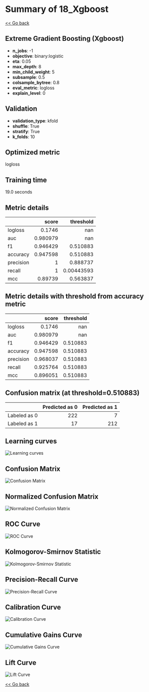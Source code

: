 # Summary of 18_Xgboost

[<< Go back](../README.md)


## Extreme Gradient Boosting (Xgboost)
- **n_jobs**: -1
- **objective**: binary:logistic
- **eta**: 0.05
- **max_depth**: 8
- **min_child_weight**: 5
- **subsample**: 0.5
- **colsample_bytree**: 0.8
- **eval_metric**: logloss
- **explain_level**: 0

## Validation
 - **validation_type**: kfold
 - **shuffle**: True
 - **stratify**: True
 - **k_folds**: 10

## Optimized metric
logloss

## Training time

19.0 seconds

## Metric details
|           |    score |    threshold |
|:----------|---------:|-------------:|
| logloss   | 0.1746   | nan          |
| auc       | 0.980979 | nan          |
| f1        | 0.946429 |   0.510883   |
| accuracy  | 0.947598 |   0.510883   |
| precision | 1        |   0.888737   |
| recall    | 1        |   0.00443593 |
| mcc       | 0.89739  |   0.563837   |


## Metric details with threshold from accuracy metric
|           |    score |   threshold |
|:----------|---------:|------------:|
| logloss   | 0.1746   |  nan        |
| auc       | 0.980979 |  nan        |
| f1        | 0.946429 |    0.510883 |
| accuracy  | 0.947598 |    0.510883 |
| precision | 0.968037 |    0.510883 |
| recall    | 0.925764 |    0.510883 |
| mcc       | 0.896051 |    0.510883 |


## Confusion matrix (at threshold=0.510883)
|              |   Predicted as 0 |   Predicted as 1 |
|:-------------|-----------------:|-----------------:|
| Labeled as 0 |              222 |                7 |
| Labeled as 1 |               17 |              212 |

## Learning curves
![Learning curves](learning_curves.png)
## Confusion Matrix

![Confusion Matrix](confusion_matrix.png)


## Normalized Confusion Matrix

![Normalized Confusion Matrix](confusion_matrix_normalized.png)


## ROC Curve

![ROC Curve](roc_curve.png)


## Kolmogorov-Smirnov Statistic

![Kolmogorov-Smirnov Statistic](ks_statistic.png)


## Precision-Recall Curve

![Precision-Recall Curve](precision_recall_curve.png)


## Calibration Curve

![Calibration Curve](calibration_curve_curve.png)


## Cumulative Gains Curve

![Cumulative Gains Curve](cumulative_gains_curve.png)


## Lift Curve

![Lift Curve](lift_curve.png)



[<< Go back](../README.md)

